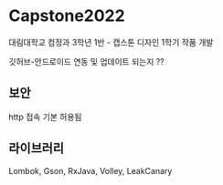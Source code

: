 # Capstone2022
대림대학교 컴정과 3학년 1반 - 캡스톤 디자인 1학기 작품 개발

깃허브-안드로이드 연동 및 업데이트 되는지 ??

## 보안
http 접속 기본 허용됨

## 라이브러리
Lombok, Gson, RxJava, Volley, LeakCanary
